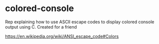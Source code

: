 # colored-console
Rep explaining how to use ASCII escape codes to display colored console output using C. Created for a friend

https://en.wikipedia.org/wiki/ANSI_escape_code#Colors
